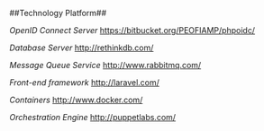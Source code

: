 ##Technology Platform##

*OpenID Connect Server*
https://bitbucket.org/PEOFIAMP/phpoidc/

*Database Server*
http://rethinkdb.com/

*Message Queue Service*
http://www.rabbitmq.com/

*Front-end framework*
http://laravel.com/

*Containers*
http://www.docker.com/

*Orchestration Engine*
http://puppetlabs.com/
